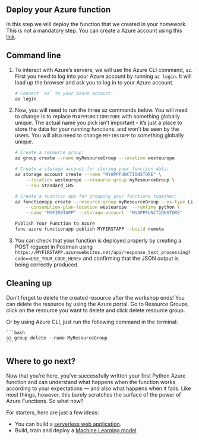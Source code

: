 ## Deploy your Azure function

In this step we will deploy the function that we created in your homework. This is not a mandatory step.
You can create a Azure account using this [link](https://azure.microsoft.com/en-gb/).

## Command line

1. To interact with Azure’s servers, we will use the Azure CLI command, `az`. First you need to log into your Azure account by running `az login`. It will load up the browser and ask you to log in to your Azure account. 

    ```bash
    # Connect `az` to your Azure account:
    az login
    ```

2. Now, you will need to run the three az commands below. You will need to change is to replace `MYAPPFUNCTIONSTORE` with something globally unique. 
The actual name you pick isn’t important – it’s just a place to store the data for your running functions, and won’t be seen by the users. 
You will also need to change `MYFIRSTAPP` to something globally unique.

    ```bash
    # Create a resource group:
    az group create --name myResourceGroup --location westeurope

    # Create a storage account for storing your function data:
    az storage account create --name "MYAPPFUNCTIONSTORE" \
        --location westeurope --resource-group myResourceGroup \
        --sku Standard_LRS

    # Create a function app for grouping your functions together:
    az functionapp create --resource-group myResourceGroup --os-type Linux \
        --consumption-plan-location westeurope  --runtime python \
        --name "MYFIRSTAPP" --storage-account  "MYAPPFUNCTIONSTORE"
    ```

    ```bash
    Publish Your Function to Azure
    func azure functionapp publish MYFIRSTAPP --build remote
    ```
 
4. You can check that your function is deployed properly by creating a POST reguest in Postman using `https://MYFIRSTAPP.azurewebsites.net/api/response_text_processing?code=<USE_YOUR_CODE_HERE>` and confirming that the JSON output is being correctly produced.

## Cleaning up
Don't forget to delete the created resource after the workshop ends! You can delete the resource by using the Azure portal.
Go to Resource Groups, click on the resource you want to delete and click delete resource group.

Or by using Azure CLI, just run the following command in the terminal: 

    ```bash
    az group delete --name MyResourceGroup
    ```

## Where to go next?
Now that you’re here, you’ve successfully written your first Python Azure function and can understand what happens when the function works according 
to your expectations — and also what happens when it fails. Like most things, however, this barely scratches the surface of the power of Azure Functions. So what now?

For starters, here are just a few ideas:

* You can build a [serverless web application](https://docs.microsoft.com/en-us/azure/architecture/reference-architectures/serverless/web-app).
* Build, train and deploy a [Machine Learning model](https://azure.microsoft.com/en-us/free/machine-learning/search/?&ef_id=Cj0KCQiA1-3yBRCmARIsAN7B4H1RepL2p1tSCOK06GtxfTVeimTE4Ccc1PJIEiZeV9ku_2GMyAh8a6waAmsNEALw_wcB:G:s&OCID=AID2000098_SEM_L0hncz7b&MarinID=L0hncz7b_369039617729_azure%20machine%20learning_e_c__75540808959_kwd-298261819911&lnkd=Google_Azure_Brand&dclid=CMGAtqLA-ecCFZYK4AodYmUNOA).
